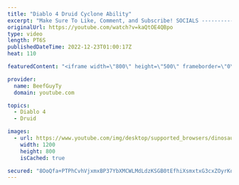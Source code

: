 ```yaml
---
title: "Diablo 4 Druid Cyclone Ability"
excerpt: "Make Sure To Like, Comment, and Subscribe! SOCIALS ---------------------------------------------- Join Our ..."
originalUrl: https://youtube.com/watch?v=kaQtOE4QBpo
type: video
length: PT6S
publishedDateTime: 2022-12-23T01:00:17Z
heat: 110

featuredContent: "<iframe width=\"800\" height=\"500\" frameborder=\"0\" src=\"https://www.youtube.com/embed/kaQtOE4QBpo\" allow=\"accelerometer; autoplay; encrypted-media; gyroscope; picture-in-picture\" allowfullscreen></iframe>"

provider:
  name: BeefGuyTy
  domain: youtube.com

topics:
  - Diablo 4
  - Druid

images:
  - url: https://www.youtube.com/img/desktop/supported_browsers/dinosaur.png
    width: 1200
    height: 800
    isCached: true

secured: "8OoQfa+PTPhCvhVjxmxBP37YbXMCWLMdLdzKSGB0tEfhiXsmxtxG3cxZOyrKo4feRCTkYVA7TmYZjZtQ3iMyEJLIZIKerI+Et4iWDg3EuVAvZbzfNKh2KOuRj2uHOdKcBLmAdlUtjTlhWknh5qRXt1bXPdldjwut5lp6K9jfemzOxpVReW7iATGFTog7/WofAFLoKldQn8wfFnGX4+I9hr593jRE9nQ3sHrcjgem+4F2jM/JRB3RRw75u8oUJ5+jxRaM1b5VnhzOZeFSX5UhtBO7fxH8aawU8hffUUjLCqrXQT2H8UK6Yy+0X31/mHMqbPPN8Zk0xqp/BXqCt/UBqKKtkwCiTDBTG0wGZTDXSFzM6nrNeb7HaM8kpI2bZSbHNzHK8LIcHLGD6nAgJpwvmqgVRYr/R6jPwiryTYC/2BM=;w6tx0q7GfZSbGfd+thstzA=="
---
```



